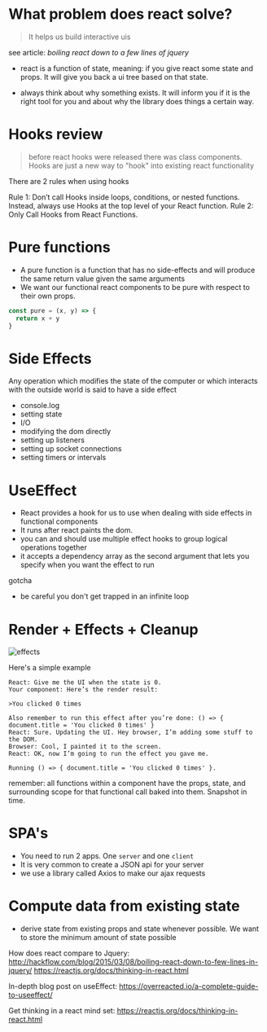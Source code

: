 # What problem does react solve?

> It helps us build interactive uis

see article: *boiling react down to a few lines of jquery*

- react is a function of state, meaning: if you give react some state and props. It will give you back a ui tree based on that state.

- always think about why something exists. It will inform you if it is the right tool for you and about why the library does things a certain way.

# Hooks review
> before react hooks were released there was class components. Hooks are just a new way to "hook" into existing react functionality

There are 2 rules when using hooks

Rule 1: Don’t call Hooks inside loops, conditions, or nested functions. Instead, always use Hooks at the top level of your React function.
Rule 2: Only Call Hooks from React Functions.

# Pure functions
- A pure function is a function that has no side-effects and will produce the same return value given the same arguments
- We want our functional react components to be pure with respect to their own props.

``` js
const pure = (x, y) => {
  return x + y
}
```
# Side Effects
Any operation which modifies the state of the computer or which interacts with the outside world is said to have a side effect

- console.log
- setting state
- I/O
- modifying the dom directly
- setting up listeners
- setting up socket connections
- setting timers or intervals

# UseEffect
- React provides a hook for us to use when dealing with side effects in functional components
- It runs after react paints the dom.
- you can and should use multiple effect hooks to group logical operations together
- it accepts a dependency array as the second argument that lets you specify when you want the effect to run

gotcha
- be careful you don't get trapped in an infinite loop


# Render + Effects + Cleanup
![effects](https://www.bram.us/wordpress/wp-content/uploads/2019/03/hook-flow.png)


Here's a simple example 
```
React: Give me the UI when the state is 0.
Your component: Here’s the render result:

>You clicked 0 times

Also remember to run this effect after you’re done: () => { document.title = 'You clicked 0 times' }
React: Sure. Updating the UI. Hey browser, I’m adding some stuff to the DOM.
Browser: Cool, I painted it to the screen.
React: OK, now I’m going to run the effect you gave me.

Running () => { document.title = 'You clicked 0 times' }.
```

remember: all functions within a component have the props, state, and surrounding scope for that functional call baked into them. Snapshot in time.

# SPA's
- You need to run 2 apps. One `server` and one `client`
- It is very common to create a JSON api for your server
- we use a library called Axios to make our ajax requests

# Compute data from existing state
- derive state from existing props and state whenever possible. We want to store the minimum amount of state possible

How does react compare to Jquery: http://hackflow.com/blog/2015/03/08/boiling-react-down-to-few-lines-in-jquery/
https://reactjs.org/docs/thinking-in-react.html

In-depth blog post on useEffect: https://overreacted.io/a-complete-guide-to-useeffect/

Get thinking in a react mind set: https://reactjs.org/docs/thinking-in-react.html